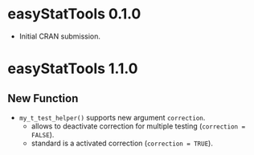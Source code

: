 # easyStatTools 0.1.0

* Initial CRAN submission.

# easyStatTools 1.1.0

## New Function

- `my_t_test_helper()` supports new argument `correction`.
  - allows to deactivate correction for multiple testing (`correction = FALSE`).
  - standard is a activated correction (`correction = TRUE`).

